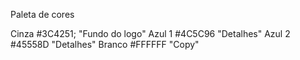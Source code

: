 Paleta de cores

Cinza #3C4251; "Fundo do logo"
Azul 1 #4C5C96 "Detalhes"
Azul 2 #45558D "Detalhes"
Branco #FFFFFF "Copy"